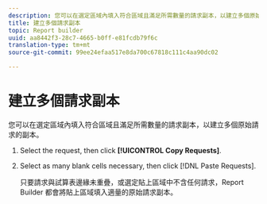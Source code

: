 ```yaml
---
description: 您可以在選定區域內填入符合區域且滿足所需數量的請求副本，以建立多個原始請求的副本。
title: 建立多個請求副本
topic: Report builder
uuid: aa8442f3-28c7-4665-b0ff-e81fcdb79f6c
translation-type: tm+mt
source-git-commit: 99ee24efaa517e8da700c67818c111c4aa90dc02

---
```



# 建立多個請求副本

您可以在選定區域內填入符合區域且滿足所需數量的請求副本，以建立多個原始請求的副本。

1. Select the request, then click **[!UICONTROL Copy Requests]**.
1. Select as many blank cells necessary, then click [!DNL Paste Requests].

   只要請求與試算表邊緣未重疊，或選定貼上區域中不含任何請求，Report Builder 都會將貼上區域填入適量的原始請求副本。
